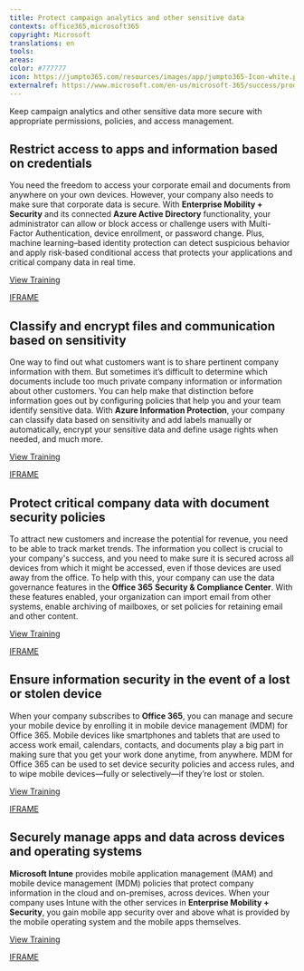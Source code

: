 ```yaml
---
title: Protect campaign analytics and other sensitive data
contexts: office365,microsoft365
copyright: Microsoft
translations: en
tools: 
areas: 
color: #777777
icon: https://jumpto365.com/resources/images/app/jumpto365-Icon-white.png
externalref: https://www.microsoft.com/en-us/microsoft-365/success/productivitylibrary/protect-campaign-analytics-and-other-sensitive-data
---
```

Keep campaign analytics and other sensitive data more secure with appropriate permissions, policies, and access management.


## Restrict access to apps and information based on credentials

You need the freedom to access your corporate email and documents from anywhere on your own devices. However, your company also needs to make sure that corporate data is secure. With **Enterprise Mobility + Security** and its connected **Azure Active Directory** functionality, your administrator can allow or block access or challenge users with Multi-Factor Authentication, device enrollment, or password change. Plus, machine learning–based identity protection can detect suspicious behavior and apply risk-based conditional access that protects your applications and critical company data in real time.

[View Training](https://docs.microsoft.com/azure/active-directory/active-directory-conditional-access)

[IFRAME](https://www.microsoft.com/en-us/videoplayer/embed/RE1TUcU)

## Classify and encrypt files and communication based on sensitivity

One way to find out what customers want is to share pertinent company information with them. But sometimes it’s difficult to determine which documents include too much private company information or information about other customers. You can help make that distinction before information goes out by configuring policies that help you and your team identify sensitive data. With **Azure Information Protection**, your company can classify data based on sensitivity and add labels manually or automatically, encrypt your sensitive data and define usage rights when needed, and much more.

[View Training](https://docs.microsoft.com/en-us/enterprise-mobility-security/solutions/infoprotect-secure-classify-scenario)

[IFRAME](https://www.microsoft.com/en-us/videoplayer/embed/RE1UK8U)

## Protect critical company data with document security policies

To attract new customers and increase the potential for revenue, you need to be able to track market trends. The information you collect is crucial to your company's success, and you need to make sure it is secured across all devices from which it might be accessed, even if those devices are used away from the office. To help with this, your company can use the data governance features in the **Office 365** **Security & Compliance Center**. With these features enabled, your organization can import email from other systems, enable archiving of mailboxes, or set policies for retaining email and other content.

[View Training](https://support.office.com/article/Data-governance-in-the-Office-365-Security-Compliance-Center-5FE09846-41B6-4168-9C48-2EB491B69DC2)

[IFRAME](https://www.microsoft.com/en-us/videoplayer/embed/RE1TwSZ)

## Ensure information security in the event of a lost or stolen device

When your company subscribes to **Office 365**, you can manage and secure your mobile device by enrolling it in mobile device management (MDM) for Office 365. Mobile devices like smartphones and tablets that are used to access work email, calendars, contacts, and documents play a big part in making sure that you get your work done anytime, from anywhere. MDM for Office 365 can be used to set device security policies and access rules, and to wipe mobile devices—fully or selectively—if they’re lost or stolen.

[View Training](https://support.office.com/article/Enroll-your-mobile-device-in-Office-365-c8ac722d-dcaf-4135-8345-3e6327f5d3c5)

[IFRAME](https://www.microsoft.com/en-us/videoplayer/embed/RE1TucK)

## Securely manage apps and data across devices and operating systems

**Microsoft Intune** provides mobile application management (MAM) and mobile device management (MDM) policies that protect company information in the cloud and on-premises, across devices. When your company uses Intune with the other services in **Enterprise Mobility + Security**, you gain mobile app security over and above what is provided by the mobile operating system and the mobile apps themselves.

[View Training](https://docs.microsoft.com/intune/what-is-intune)

[IFRAME](https://www.microsoft.com/en-us/videoplayer/embed/RE1UCle)

